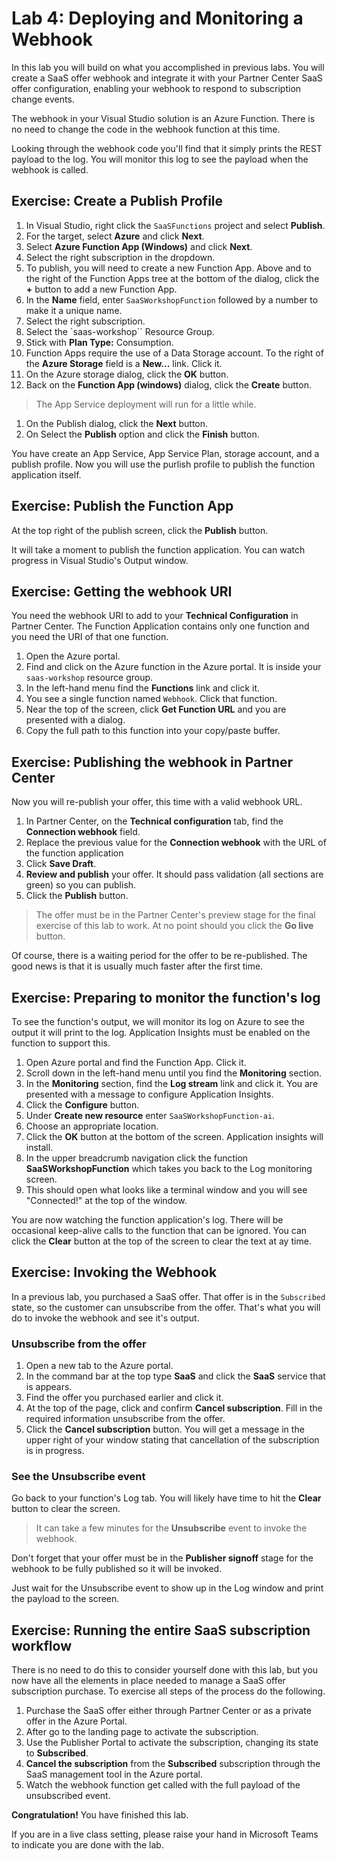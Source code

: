 # Lab 4: Deploying and Monitoring a Webhook

In this lab you will build on what you accomplished in previous labs. You will create a SaaS offer webhook and integrate it with your Partner Center SaaS offer configuration, enabling your webhook to respond to subscription change events.

The webhook in your Visual Studio solution is an Azure Function. There is no need to change the code in the webhook function at this time.

Looking through the webhook code you'll find that it simply prints the REST payload to the log. You will monitor this log to see the payload when the webhook is called.

## Exercise: Create a Publish Profile

1. In Visual Studio, right click the `SaaSFunctions` project and select **Publish**. 
1. For the target, select **Azure** and click **Next**.
1. Select **Azure Function App (Windows)** and click **Next**.
1. Select the right subscription in the dropdown.
1. To publish, you will need to create a new Function App. Above and to the right of the Function Apps tree at the bottom of the dialog, click the **+** button to add a new Function App.
1. In the **Name** field, enter `SaaSWorkshopFunction` followed by a number to make it a unique name.
1. Select the right subscription.
1. Select the `saas-workshop`` Resource Group.
1. Stick with **Plan Type:** Consumption.
1. Function Apps require the use of a Data Storage account. To the right of the **Azure Storage** field is a **New...** link. Click it.
1. On the Azure storage dialog, click the **OK** button.
1. Back on the **Function App (windows)** dialog, click the **Create** button.

> The App Service deployment will run for a little while.

1. On the Publish dialog, click the **Next** button.
1. On Select the **Publish** option and click the **Finish** button.

You have create an App Service, App Service Plan, storage account, and a publish profile. Now you will use the purlish profile to publish the function application itself.

## Exercise: Publish the Function App

At the top right of the publish screen, click the **Publish** button. 

It will take a moment to publish the function application. You can watch progress in Visual Studio's Output window.

## Exercise: Getting the webhook URI

You need the webhook URI to add to your **Technical Configuration** in Partner Center. The Function Application contains only one function and you need the URI of that one function.

1. Open the Azure portal.
1. Find and click on the Azure function in the Azure portal. It is inside your `saas-workshop` resource group.
1. In the left-hand menu find the **Functions** link and click it.
1. You see a single function named `Webhook`. Click that function.
1. Near the top of the screen, click **Get Function URL** and you are presented with a dialog.
1. Copy the full path to this function into your copy/paste buffer.

## Exercise: Publishing the webhook in Partner Center

Now you will re-publish your offer, this time with a valid webhook URL.

1. In Partner Center, on the **Technical configuration** tab, find the **Connection webhook** field.
1. Replace the previous value for the **Connection webhook** with the URL of the function application
1. Click **Save Draft**.
1. **Review and publish** your offer. It should pass validation (all sections are green) so you can publish.
1. Click the **Publish** button.

> The offer must be in the Partner Center's preview stage for the final exercise of this lab to work. At no point should you click the **Go live** button.

Of course, there is a waiting period for the offer to be re-published. The good news is that it is usually much faster after the first time.

## Exercise: Preparing to monitor the function's log

To see the function's output, we will monitor its log on Azure to see the output it will print to the log. Application Insights must be enabled on the function to support this.

1. Open Azure portal and find the Function App. Click it.
1. Scroll down in the left-hand menu until you find the **Monitoring** section.
1. In the **Monitoring** section, find the **Log stream** link and click it. You are presented with a message to configure Application Insights.
1. Click the **Configure** button.
1. Under **Create new resource** enter `SaaSWorkshopFunction-ai`.
1. Choose an appropriate location.
1. Click the **OK** button at the bottom of the screen. Application insights will install.
1. In the upper breadcrumb navigation click the function **SaaSWorkshopFunction** which takes you back to the Log monitoring screen.
1. This should open what looks like a terminal window and you will see "Connected!" at the top of the window.

You are now watching the function application's log. There will be occasional keep-alive calls to the function that can be ignored. You can click the **Clear** button at the top of the screen to clear the text at ay time.

## Exercise: Invoking the Webhook

In a previous lab, you purchased a SaaS offer. That offer is in the `Subscribed` state, so the customer can unsubscribe from the offer. That's what you will do to invoke the webhook and see it's output.

### Unsubscribe from the offer

1. Open a new tab to the Azure portal.
1. In the command bar at the top type **SaaS** and click the **SaaS** service that is appears.
1. Find the offer you purchased earlier and click it.
1. At the top of the page, click and confirm **Cancel subscription**. Fill in the required information unsubscribe from the offer.
1. Click the **Cancel subscription** button. You will get a message in the upper right of your window stating that cancellation of the subscription is in progress.

### See the Unsubscribe event

Go back to your function's Log tab. You will likely have time to hit the **Clear** button to clear the screen.

> It can take a few minutes for the **Unsubscribe** event to invoke the webhook.

Don't forget that your offer must be in the **Publisher signoff** stage for the webhook to be fully published so it will be invoked.

Just wait for the Unsubscribe event to show up in the Log window and print the payload to the screen.

## Exercise: Running the entire SaaS subscription workflow

There is no need to do this to consider yourself done with this lab, but you now have all the elements in place needed to manage a SaaS offer subscription purchase. To exercise all steps of the process do the following.

1. Purchase the SaaS offer either through Partner Center or as a private offer in the Azure Portal.
1. After go to the landing page to activate the subscription.
1. Use the Publisher Portal to activate the subscription, changing its state to **Subscribed**.
1. **Cancel the subscription** from the **Subscribed** subscription through the SaaS management tool in the Azure portal.
1. Watch the webhook function get called with the full payload of the unsubscribed event.

**Congratulation!** You have finished this lab.

If you are in a live class setting, please raise your hand in Microsoft Teams to indicate you are done with the lab.

